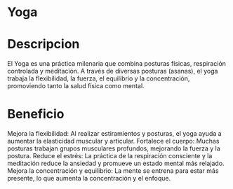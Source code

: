 # Yoga

# Descripcion
El Yoga es una práctica milenaria que combina posturas físicas, respiración controlada y meditación.
A través de diversas posturas (asanas), el yoga trabaja la flexibilidad, la fuerza, el equilibrio y la concentración, promoviendo tanto la salud física como mental.

# Beneficio
Mejora la flexibilidad: Al realizar estiramientos y posturas, el yoga ayuda a aumentar la elasticidad muscular y articular.
Fortalece el cuerpo: Muchas posturas trabajan grupos musculares profundos, mejorando la fuerza y la postura.
Reduce el estrés: La práctica de la respiración consciente y la meditación reduce la ansiedad y promueve un estado mental más relajado.
Mejora la concentración y equilibrio: La mente se entrena para estar más presente, lo que aumenta la concentración y el enfoque.


